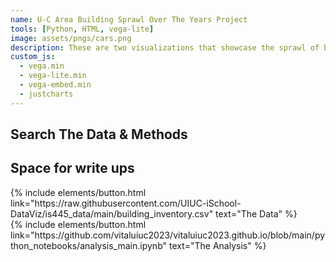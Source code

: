 ```yaml
---
name: U-C Area Building Sprawl Over The Years Project
tools: [Python, HTML, vega-lite]
image: assets/pngs/cars.png
description: These are two visualizations that showcase the sprawl of buildings within the U-C area over the last 130 years, as well as their respective square footage
custom_js:
  - vega.min
  - vega-lite.min
  - vega-embed.min
  - justcharts
---
```


<vegachart schema-url="{{ site.baseurl }}/assets/json/chart.json" style="width: 100%"></vegachart>

<vegachart schema-url="{{ site.baseurl }}/assets/json/line_chart.json" style="width: 100%"></vegachart>

## Search The Data & Methods

## Space for write ups 

<div class="left">
{% include elements/button.html link="https://raw.githubusercontent.com/UIUC-iSchool-DataViz/is445_data/main/building_inventory.csv" text="The Data" %}
</div>

<div class="right">
{% include elements/button.html link="https://github.com/vitaluiuc2023/vitaluiuc2023.github.io/blob/main/python_notebooks/analysis_main.ipynb" text="The Analysis" %}
</div>

